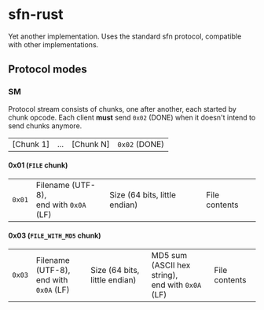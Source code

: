 # sfn-rust

Yet another implementation. Uses the standard sfn protocol, compatible with other implementations.

## Protocol modes

### SM

Protocol stream consists of chunks, one after another, each started by chunk opcode. Each client **must** send `0x02` (DONE) when it doesn't intend to send chunks anymore.

|           |     |           |               |
| --------- | --- | --------- | ------------- |
| [Chunk 1] | ... | [Chunk N] | `0x02` (DONE) |

#### 0x01 (`FILE` chunk)

|        |                                             |                               |               |
| ------ | ------------------------------------------- | ----------------------------- | ------------- |
| `0x01` | Filename (UTF-8),<br />end with `0x0A` (LF) | Size (64 bits, little endian) | File contents |

#### 0x03 (`FILE_WITH_MD5` chunk)

|        |                                             |                               |                                                       |               |
| ------ | ------------------------------------------- | ----------------------------- | ----------------------------------------------------- | ------------- |
| `0x03` | Filename (UTF-8),<br />end with `0x0A` (LF) | Size (64 bits, little endian) | MD5 sum (ASCII hex string),<br />end with `0x0A` (LF) | File contents |
